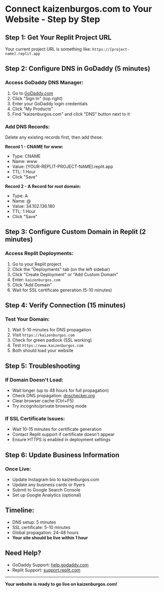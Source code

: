 # Connect kaizenburgos.com to Your Website - Step by Step

## Step 1: Get Your Replit Project URL
Your current project URL is something like: `https://[project-name].replit.app`

## Step 2: Configure DNS in GoDaddy (5 minutes)

### Access GoDaddy DNS Manager:
1. Go to [GoDaddy.com](https://godaddy.com)
2. Click "Sign In" (top right)
3. Enter your GoDaddy login credentials
4. Click "My Products" 
5. Find "kaizenburgos.com" and click "DNS" button next to it

### Add DNS Records:
Delete any existing records first, then add these:

**Record 1 - CNAME for www:**
- Type: CNAME
- Name: www
- Value: [YOUR-REPLIT-PROJECT-NAME].replit.app
- TTL: 1 Hour
- Click "Save"

**Record 2 - A Record for root domain:**
- Type: A  
- Name: @
- Value: 34.102.136.180
- TTL: 1 Hour
- Click "Save"

## Step 3: Configure Custom Domain in Replit (2 minutes)

### Access Replit Deployments:
1. Go to your Replit project
2. Click the "Deployments" tab (on the left sidebar)
3. Click "Create Deployment" or "Add Custom Domain"
4. Enter: `kaizenburgos.com`
5. Click "Add Domain"
6. Wait for SSL certificate generation (5-10 minutes)

## Step 4: Verify Connection (15 minutes)

### Test Your Domain:
1. Wait 5-10 minutes for DNS propagation
2. Visit `https://kaizenburgos.com`
3. Check for green padlock (SSL working)
4. Test `https://www.kaizenburgos.com` 
5. Both should load your website

## Step 5: Troubleshooting

### If Domain Doesn't Load:
- Wait longer (up to 48 hours for full propagation)
- Check DNS propagation: [dnschecker.org](https://dnschecker.org)
- Clear browser cache (Ctrl+F5)
- Try incognito/private browsing mode

### If SSL Certificate Issues:
- Wait 10-15 minutes for certificate generation
- Contact Replit support if certificate doesn't appear
- Ensure HTTPS is enabled in deployment settings

## Step 6: Update Business Information

### Once Live:
- Update Instagram bio to kaizenburgos.com
- Update any business cards or flyers
- Submit to Google Search Console
- Set up Google Analytics (optional)

## Timeline:
- DNS setup: 5 minutes
- SSL certificate: 5-10 minutes  
- Global propagation: 24-48 hours
- **Your site should be live within 1 hour**

## Need Help?
- GoDaddy Support: [help.godaddy.com](https://help.godaddy.com)
- Replit Support: [support.replit.com](https://support.replit.com)

---

**Your website is ready to go live on kaizenburgos.com!**
